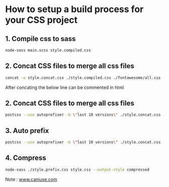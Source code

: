 # How to setup a build process for your CSS project


##    1. Compile css to sass
```sh
node-sass main.scss style.compiled.css
```

##    2. Concat CSS files to merge all css files

```bash
concat -o style.concat.css ./style.compiled.css ./fontawesome/all.css
```      
   After concating the below line can be commented in html
     <link rel="stylesheet" href="./fontawesome/all.css" >


##    2. Concat CSS files to merge all css files

```bash
postcss --use autoprefixer -b \"last 10 versions\" ./style.concat.css -o ./style.prefix.css
```

##    3. Auto prefix

```bash
postcss --use autoprefixer -b \"last 10 versions\" ./style.concat.css -o ./style.prefix.css
```

##   4.  Compress

```bash
node-sass ./style.prefix.css style.css --output-style compressed
```

Note : www.caniuse.com